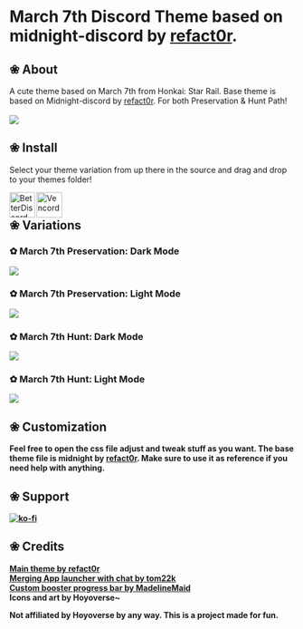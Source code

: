 # March 7th Discord Theme based on midnight-discord by [refact0r](https://github.com/refact0r).

## ❀ About
A cute theme based on March 7th from Honkai: Star Rail. Base theme is based on Midnight-discord by [refact0r](https://github.com/refact0r). For both Preservation & Hunt Path!
<br /> <br />
<img align="center" src="https://media.discordapp.net/attachments/1285979526978867224/1287454819400814644/eQuBUmk.png?ex=66f19b3c&is=66f049bc&hm=176ced692dd627ca8f85b99766e0201bf54408150eb349a6cb952cb8620b5bc0&=&format=webp&quality=lossless&width=640&height=360">

## ❀ Install

Select your theme variation from up there in the source and drag and drop to your themes folder! <br />

<img align="left" src="https://i.imgur.com/LPH05EO.png" alt="BetterDiscord" width="45" height="45"> <img align="left" src="https://i.imgur.com/fXYKU5q.png" alt="Vencord" width="45" height="45"> <b><p align="left"> <br />


## ❀ Variations

### ✿ March 7th Preservation: Dark Mode
<img align="center" src="https://media.discordapp.net/attachments/1285979526978867224/1287594183455932438/dY3cF3X.png?ex=66f21d07&is=66f0cb87&hm=4aacdca814b3ae8099c326de3aecfdd8fa7b1944abf6592db8f96fd39b9a8156&=&format=webp&quality=lossless&width=640&height=360">

### ✿ March 7th Preservation: Light Mode
<img align="center" src="https://media.discordapp.net/attachments/1285979526978867224/1287454491548975135/3Ux5kRe.png?ex=66f19aee&is=66f0496e&hm=44ff18502e3e5dd386ad425b4797fa68931e147bf38e479128f30f5b7155b4d0&=&format=webp&quality=lossless&width=640&height=360">

### ✿ March 7th Hunt: Dark Mode
<img align="center" src="https://media.discordapp.net/attachments/1285979526978867224/1287454492320727113/ZK2wSKk.png?ex=66f19aee&is=66f0496e&hm=06350a06bef7f6db422069a48b57eb8c6dad4c6c8e2dcf3e762b489257b2c2ce&=&format=webp&quality=lossless&width=640&height=360">

### ✿ March 7th Hunt: Light Mode
<img align="center" src="https://media.discordapp.net/attachments/1285979526978867224/1287454491167428739/to5Pb4m.png?ex=66f19aee&is=66f0496e&hm=e5932103d3e57c99952cf91932b6ae5e0a74cc93f98407f85aa692337c5eb066&=&format=webp&quality=lossless&width=640&height=360">

## ❀ Customization
Feel free to open the css file adjust and tweak stuff as you want. The base theme file is midnight by [refact0r](https://github.com/refact0r). Make sure to use it as reference if you need help with anything.

## ❀ Support 
[![ko-fi](https://ko-fi.com/img/githubbutton_sm.svg)](https://ko-fi.com/O5O0120J9T)

## ❀ Credits

[Main theme by refact0r](https://github.com/refact0r) <br />
[Merging App launcher with chat by tom22k](https://raw.githubusercontent.com/tom22k/discord-css/main/Themes/Snippets/MergeAppLauncher.css) <br />
[Custom booster progress bar by MadelineMaid](https://github.com/MadelineMaid) <br />
Icons and art by Hoyoverse~ <br />

Not affiliated by Hoyoverse by any way. This is a project made for fun.

